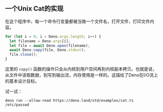 ## 一个Unix Cat的实现

在这个程序中，每一个命令行变量都被当做一个文件名，打开文件，打印文件内容。

```ts
for (let i = 0; i < Deno.args.length; i++) {
  let filename = Deno.args[i];
  let file = await Deno.open(filename);
  await Deno.copy(file, Deno.stdout);
  file.close();
}
```

这里的 `copy()` 函数的操作只会从内核到用户空间再到内核副本拷贝。也就是说，从文件中读取数据，到写到输出流，内存使用是一样的。这描绘了Deno在I/O流上的基本设计目标。

试一试：

```shell
deno run --allow-read https://deno.land/std/examples/cat.ts /etc/passwd
```
